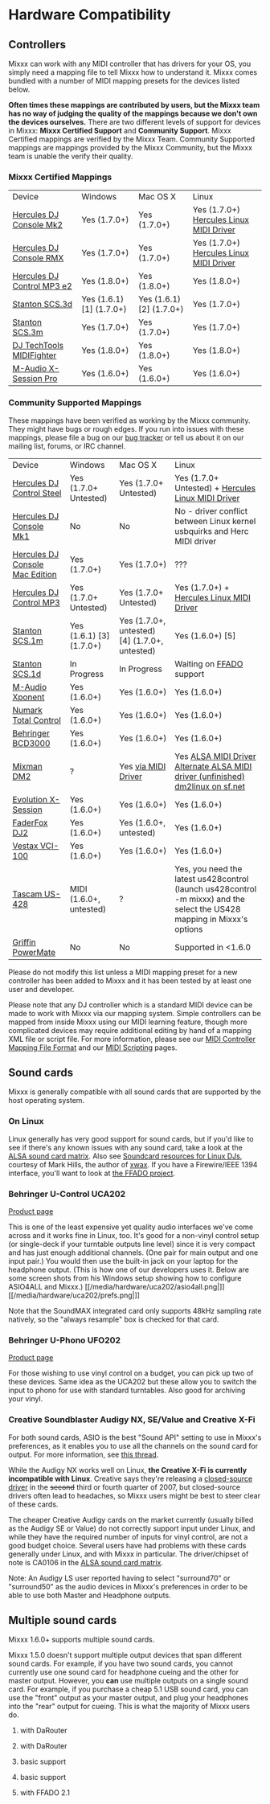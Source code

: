 # Hardware Compatibility

## Controllers

Mixxx can work with any MIDI controller that has drivers for your OS,
you simply need a mapping file to tell Mixxx how to understand it. Mixxx
comes bundled with a number of MIDI mapping presets for the devices
listed below.

**Often times these mappings are contributed by users, but the Mixxx
team has no way of judging the quality of the mappings because we don't
own the devices ourselves.** There are two different levels of support
for devices in Mixxx: **Mixxx Certified Support** and **Community
Support**. Mixxx Certified mappings are verified by the Mixxx Team.
Community Supported mappings are mappings provided by the Mixxx
Community, but the Mixxx team is unable the verify their quality.

### Mixxx Certified Mappings

|                                                         |                           |                           |                                                                                                                                      |
| ------------------------------------------------------- | ------------------------- | ------------------------- | ------------------------------------------------------------------------------------------------------------------------------------ |
| Device                                                  | Windows                   | Mac OS X                  | Linux                                                                                                                                |
| [Hercules DJ Console Mk2](Hercules%20PC%20DJ%20Console) | Yes (1.7.0+)              | Yes (1.7.0+)              | Yes (1.7.0+) [Hercules Linux MIDI Driver](http://ts.hercules.com/eng/index.php?pg=view_files&gid=2&fid=28&pid=215&cid=1#section1)    |
| [Hercules DJ Console RMX](Hercules%20PC%20DJ%20Console) | Yes (1.7.0+)              | Yes (1.7.0+)              | Yes (1.7.0+) [Hercules Linux MIDI Driver](http://ts.hercules.com/eng/index.php?%20pg=view_files&gid=2&fid=28&pid=215&cid=1#section1) |
| [Hercules DJ Control MP3 e2](Hercules_PC_DJ_Console)    | Yes (1.8.0+)              | Yes (1.8.0+)              | Yes (1.8.0+)                                                                                                                         |
| [Stanton SCS.3d](Stanton%20SCS.3d)                      | Yes (1.6.1)\[1\] (1.7.0+) | Yes (1.6.1)\[2\] (1.7.0+) | Yes (1.7.0+)                                                                                                                         |
| [Stanton SCS.3m](Stanton%20SCS.3m)                      | Yes (1.7.0+)              | Yes (1.7.0+)              | Yes (1.7.0+)                                                                                                                         |
| [DJ TechTools MIDIFighter](http://midifighter.com)      | Yes (1.8.0+)              | Yes (1.8.0+)              | Yes (1.8.0+)                                                                                                                         |
| [M-Audio X-Session Pro](M-Audio%20X-Session%20Pro)      | Yes (1.6.0+)              | Yes (1.6.0+)              | Yes (1.6.0+)                                                                                                                         |

### Community Supported Mappings

These mappings have been verified as working by the Mixxx community.
They might have bugs or rough edges. If you run into issues with these
mappings, please file a bug on our [bug
tracker](http://bugs.launchpad.net/mixxx) or tell us about it on our
mailing list, forums, or IRC channel.

|                                                                 |                            |                                                         |                                                                                                                                                                                                                                                         |
| --------------------------------------------------------------- | -------------------------- | ------------------------------------------------------- | ------------------------------------------------------------------------------------------------------------------------------------------------------------------------------------------------------------------------------------------------------- |
| Device                                                          | Windows                    | Mac OS X                                                | Linux                                                                                                                                                                                                                                                   |
| [Hercules DJ Control Steel](Hercules%20PC%20DJ%20Console)       | Yes (1.7.0+ Untested)      | Yes (1.7.0+ Untested)                                   | Yes (1.7.0+ Untested) + [Hercules Linux MIDI Driver](http://ts.hercules.com/eng/index.php?pg=view_files&gid=2&fid=28&pid=215&cid=1#section1)                                                                                                            |
| [Hercules DJ Console Mk1](Hercules%20PC%20DJ%20Console)         | No                         | No                                                      | No - driver conflict between Linux kernel usbquirks and Herc MIDI driver                                                                                                                                                                                |
| [Hercules DJ Console Mac Edition](Hercules%20PC%20DJ%20Console) | Yes (1.7.0+)               | Yes (1.7.0+)                                            | ???                                                                                                                                                                                                                                                     |
| [Hercules DJ Control MP3](Hercules_PC_DJ_Console)               | Yes (1.7.0+ Untested)      | Yes (1.7.0+ Untested)                                   | Yes (1.7.0+) + [Hercules Linux MIDI Driver](http://ts.hercules.com/eng/index.php?pg=view_files&gid=2&fid=28&pid=215&cid=1#section1)                                                                                                                     |
| [Stanton SCS.1m](Stanton%20SCS.1m)                              | Yes (1.6.1) \[3\] (1.7.0+) | Yes (1.7.0+, untested) \[4\] (1.7.0+, untested)         | Yes (1.6.0+) \[5\]                                                                                                                                                                                                                                      |
| [Stanton SCS.1d](Stanton%20SCS.1d)                              | In Progress                | In Progress                                             | Waiting on [FFADO](http://www.ffado.org/) support                                                                                                                                                                                                       |
| [M-Audio Xponent](M-Audio%20Xponent)                            | Yes (1.6.0+)               | Yes (1.6.0+)                                            | Yes (1.6.0+)                                                                                                                                                                                                                                            |
| [Numark Total Control](Numark%20Total%20Control)                | Yes (1.6.0+)               | Yes (1.6.0+)                                            | Yes (1.6.0+)                                                                                                                                                                                                                                            |
| [Behringer BCD3000](Behringer%20BCD3000)                        | Yes (1.6.0+)               | Yes (1.6.0+)                                            | Yes (1.6.0+)                                                                                                                                                                                                                                            |
| [Mixman DM2](Mixman%20DM2)                                      | ?                          | Yes [via MIDI Driver](http://www.joemattiello.com/dm2/) | Yes [ALSA MIDI Driver](http://www.jockusch.de/dm2/dm2-pre20080225.tgz) [Alternate ALSA MIDI driver (unfinished)](http://prophet.homelinux.org/usbdm2/usbdm2.tar.bz2) [dm2linux on sf.net](http://sourceforge.net/project/showfiles.php?group_id=198453) |
| [Evolution X-Session](Evolution%20X-Session)                    | Yes (1.6.0+)               | Yes (1.6.0+)                                            | Yes (1.6.0+)                                                                                                                                                                                                                                            |
| [FaderFox DJ2](FaderFox%20DJ2)                                  | Yes (1.6.0+)               | Yes (1.6.0+, untested)                                  | Yes (1.6.0+)                                                                                                                                                                                                                                            |
| [Vestax VCI-100](Vestax%20VCI-100)                              | Yes (1.6.0+)               | Yes (1.6.0+)                                            | Yes (1.6.0+)                                                                                                                                                                                                                                            |
| [Tascam US-428](Tascam%20US-428)                                | MIDI (1.6.0+, untested)    | ?                                                       | Yes, you need the latest us428control (launch us428control -m mixxx) and the select the US428 mapping in Mixxx's options                                                                                                                                |
| [Griffin PowerMate](Griffin%20PowerMate)                        | No                         | No                                                      | Supported in \<1.6.0                                                                                                                                                                                                                                    |

Please do not modify this list unless a MIDI mapping preset for a new
controller has been added to Mixxx and it has been tested by at least
one user and developer.

Please note that any DJ controller which is a standard MIDI device can
be made to work with Mixxx via our mapping system. Simple controllers
can be mapped from inside Mixxx using our MIDI learning feature, though
more complicated devices may require additional editing by hand of a
mapping XML file or script file. For more information, please see our
[MIDI Controller Mapping File
Format](MIDI%20Controller%20Mapping%20File%20Format) and our [MIDI
Scripting](MIDI%20Scripting) pages.

## Sound cards

Mixxx is generally compatible with all sound cards that are supported by
the host operating system.

### On Linux

Linux generally has very good support for sound cards, but if you'd like
to see if there's any known issues with any sound card, take a look at
the [ALSA sound card
matrix](http://www.alsa-project.org/main/index.php/Matrix:Main). Also
see [Soundcard resources for Linux
DJs](http://www.pogo.org.uk/~mark/linuxdj/), courtesy of Mark Hills, the
author of [xwax](http://www.xwax.co.uk/). If you have a Firewire/IEEE
1394 interface, you'll want to look at [the FFADO
project](http://www.ffado.org).

### Behringer U-Control UCA202

[Product page](http://www.behringer.com/EN/Products/UCA202.aspx)

This is one of the least expensive yet quality audio interfaces we've
come across and it works fine in Linux, too. It's good for a non-vinyl
control setup (or single-deck if your turntable outputs line level)
since it is very compact and has just enough additional channels. (One
pair for main output and one input pair.) You would then use the
built-in jack on your laptop for the headphone output. (This is how one
of our developers uses it. Below are some screen shots from his Windows
setup showing how to configure ASIO4ALL and Mixxx.)
[[/media/hardware/uca202/asio4all.png|]] [[/media/hardware/uca202/prefs.png|]]

Note that the SoundMAX integrated card only supports 48kHz sampling rate
natively, so the "always resample" box is checked for that card.

### Behringer U-Phono UFO202

[Product page](http://www.behringer.com/EN/Products/UFO202.aspx)

For those wishing to use vinyl control on a budget, you can pick up two
of these devices. Same idea as the UCA202 but these allow you to switch
the input to phono for use with standard turntables. Also good for
archiving your vinyl.

### Creative Soundblaster Audigy NX, SE/Value and Creative X-Fi

For both sound cards, ASIO is the best "Sound API" setting to use in
Mixxx's preferences, as it enables you to use all the channels on the
sound card for output. For more information, see [this
thread](https://sourceforge.net/forum/forum.php?thread_id=1649679&forum_id=156157).

While the Audigy NX works well on Linux, **the Creative X-Fi is
currently incompatible with Linux**. Creative says they're releasing a
[closed-source driver](http://opensource.creative.com/soundcard.html) in
the ~~second~~ third or fourth quarter of 2007, but closed-source
drivers often lead to headaches, so Mixxx users might be best to steer
clear of these cards.

The cheaper Creative Audigy cards on the market currently (usually
billed as the Audigy SE or Value) do not correctly support input under
Linux, and while they have the required number of inputs for vinyl
control, are not a good budget choice. Several users have had problems
with these cards generally under Linux, and with Mixxx in particular.
The driver/chipset of note is CA0106 in the [ALSA sound card
matrix](http://www.alsa-project.org/main/index.php/Matrix:Main).

Note: An Audigy LS user reported having to select "surround70" or
"surround50" as the audio devices in Mixxx's preferences in order to be
able to use both Master and Headphone outputs.

## Multiple sound cards

Mixxx 1.6.0+ supports multiple sound cards.

Mixxx 1.5.0 doesn't support multiple output devices that span different
sound cards. For example, if you have two sound cards, you cannot
currently use one sound card for headphone cueing and the other for
master output. However, you **can** use multiple outputs on a single
sound card. For example, if you purchase a cheap 5.1 USB sound card, you
can use the "front" output as your master output, and plug your
headphones into the "rear" output for cueing. This is what the majority
of Mixxx users do.

1.  with DaRouter

2.  with DaRouter

3.  basic support

4.  basic support

5.  with FFADO 2.1
